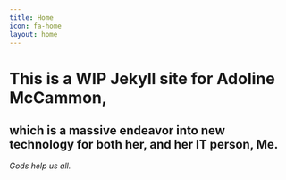 ```yaml
---
title: Home
icon: fa-home
layout: home
---
```


# This is a WIP Jekyll site for Adoline McCammon,

## which is a massive endeavor into new technology for both her, and her IT person, Me.

*Gods help us all.*
